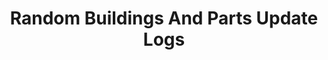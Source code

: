 ---
permalink: /Update-Logs
title: "Random Buildings And Parts Update Logs"
layout: categories
only_list_update_logs: true
author_profile: false
post_status_icons_visible: false
show_footer: false
categories:
  - Update Logs
---